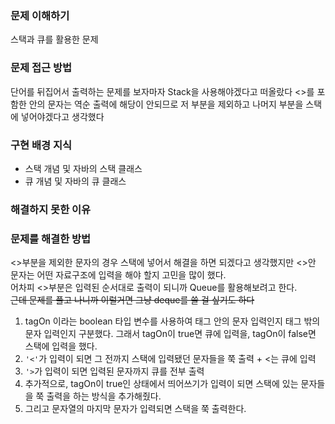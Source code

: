 ### 문제 이해하기
스택과 큐를 활용한 문제

### 문제 접근 방법
단어를 뒤집어서 출력하는 문제를 보자마자 Stack을 사용해야겠다고 떠올랐다
<>를 포함한 안의 문자는 역순 출력에 해당이 안되므로 저 부분을 제외하고 나머지 부분을 스택에 넣어야겠다고 생각했다

### 구현 배경 지식
- 스택 개념 및 자바의 스택 클래스
- 큐 개념 및 자바의 큐 클래스

### 해결하지 못한 이유

### 문제를 해결한 방법
<>부분을 제외한 문자의 경우 스택에 넣어서 해결을 하면 되겠다고 생각했지만 <>안 문자는 어떤 자료구조에 입력을 해야 할지 고민을 많이 했다.
<br>
어차피 <>부분은 입력된 순서대로 출력이 되니까 Queue를 활용해보려고 한다.
<br>
~~근데 문제를 풀고 나니까 이럴거면 그냥 deque를 쓸 걸 싶기도 하다~~

1. tagOn 이라는 boolean 타입 변수를 사용하여 태그 안의 문자 입력인지 태그 밖의 문자 입력인지 구분했다.
그래서 tagOn이 true면 큐에 입력을, tagOn이 false면 스택에 입력을 했다.
2. ```'<'```가 입력이 되면 그 전까지 스택에 입력됐던 문자들을 쭉 출력 + <는 큐에 입력
3. ```'>```가 입력이 되면 입력된 문자까지 큐를 전부 출력
4. 추가적으로, tagOn이 true인 상태에서 띄어쓰기가 입력이 되면 스택에 있는 문자들을 쭉 출력을 하는 방식을 추가해줬다.
5. 그리고 문자열의 마지막 문자가 입력되면 스택을 쭉 출력한다.